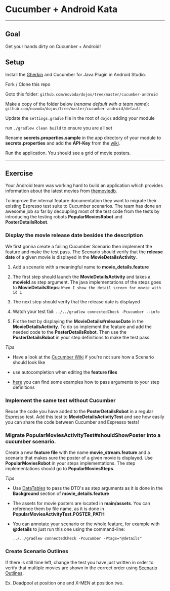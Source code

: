 # Cucumber + Android Kata

---

## Goal
Get your hands dirty on Cucumber + Android!

## Setup
Install the [Gherkin](https://plugins.jetbrains.com/androidstudio/plugin/7211-gherkin) and Cucumber for Java Plugin in Android Studio.

Fork / Clone this repo

Goto this folder:
`github.com/novoda/dojos/tree/master/cucumber-android`

Make a copy of the folder below (*rename default with a team name*):
`github.com/novoda/dojos/tree/master/cucumber-android/default`

Update the `settings.gradle` file in the root of `dojos` adding your module

run `./gradlew clean build` to ensure you are all set

Rename **secrets.properties.sample** in the app directory of your module to **secrets.properties** and add the **API-Key** from the [wiki](https://github.com/novoda/base/wiki/themoviedb).

Run the application. You should see a grid of movie posters.


---

## Exercise

Your Android team was working hard to build an application which provides information about the latest movies from [themoviedb](https://www.themoviedb.org/documentation/api).

To improve the internal feature documentation they want to migrate their existing Espresso test suite to Cucumber scenarios. The team has done an awesome job so far by decoupling most of the test code from the tests by introducing the testing robots **PopularMoviesRobot** and **PosterDetailsRobot**.

### Display the movie release date besides the description

We first gonna create a failing Cucumber Scenario then implement the feature and make the test pass.  The Scenario should verify that the **release date** of a given movie is displayed in the **MovieDetailsActivity**. 

1. Add a scenario with a meaningful name to **movie_details.feature** 

2. The first step should launch the **MovieDetailsActivity** and takes a **movieId** as step argument. The java implementations of the steps goes to **MovieDetailsSteps**: ```When I show the detail screen for movie with id 1```

3. The next step should verify that the release date is displayed

4. Watch your test fail:
```../../gradlew connectedCheck -Pcucumber --info```

4. Fix the test by displaying the **MovieDetails#releaseDate** in the **MovieDetailsActivity**. To do so implement the feature and add the needed code to the **PosterDetailsRobot**. Then use the **PosterDetailsRobot** in your step definitions to make the test pass.

*Tips*

- Have a look at the [Cucumber Wiki](https://github.com/cucumber/cucumber/wiki/Feature-Introduction) if you're not sure how a Scenario should look like

- use autocompletion when editing the **feature files**

- [here](http://blog.czeczotka.com/2014/08/17/writing-cucumber-jvm-step-definitions/) you can find some examples how to pass arguments to your step definitions


### Implement the same test without Cucumber

Reuse the code you have added to the **PosterDetailsRobot** in a regular Espresso test. Add this test to **MovieDetailsActivityTest** and see how easily you can share the code between Cucumber and Espresso tests!

### Migrate PopularMoviesActivityTest#shouldShowPoster into a cucumber scenario.

Create a new **feature file** with the name **movie_stream.feature** and a scenario that makes sure the poster of a given movie is displayed. Use **PopularMoviesRobot** in your steps implementations. The step implementations should go to **PopularMoviesSteps**.

*Tips*

- Use [DataTables](http://www.thinkcode.se/blog/2014/06/30/cucumber-data-tables) to pass the DTO's as step arguments as it is done in the **Background** section of **movie_details.feature**

- The assets for movie posters are located in **main/assets**. You can reference them by file name, as it is done in **PopularMoviesActivityTest.POSTER_PATH**

- You can annotate your scenario or the whole feature, for example with **@details** to just run this one using the command-line:

	```../../gradlew connectedCheck -Pcucumber -Ptags="@details"```



### Create Scenario Outlines 
If there is still time left, change the test you have just written in order to verify that multiple movies are shown in the correct order using [Scenario Outlines](https://github.com/cucumber/cucumber/wiki/Scenario-Outlines).

Ex. Deadpool at position one and X-MEN at position two.
